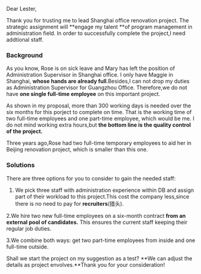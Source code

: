Dear Lester,

Thank you for trusting me to lead Shanghai office renovation project. The strategic assignment will **engage my talent **of program management in administration field. In order to successfully complete the project,I need addtional staff.

### Background
As you know, Rose is on sick leave and Mary has left the position of Administration Supervisor in Shanghai office. I only have Maggie in Shanghai, **whose hands are already full**.Besides,I can not drop my duties as Administration Supervisor for Guangzhou Office. Therefore,we do not have **one single full-time employee** on this important project.

As shown in my proposal, more than 300 working days is needed over the six months for this porject to complete on time. That is the working time of two full-time employees and one part-time employee, which would be me. I do not mind working extra hours,but **the bottom line is the quality control of the project.**

Three years ago,Rose had two full-time temporary employees to aid her in Beijing renovation project, which is smaller than this one.

### Solutions

There are three options for you to consider to gain the needed staff:

1. We pick three staff with administration experience within DB and assign part of their workload to this project.This cost the company less,since there is no need to pay for **recruiters**(猎头).

2.We hire two new full-time employees on a six-month contract **from an external pool of candidates.** This ensures the current staff keeping their regular job duties.

3.We combine both ways: get two part-time employees from inside and one full-time outside.

Shall we start the project on my suggestion as a test? **We can adjust the details as project envolves.**Thank you for your consideration!

